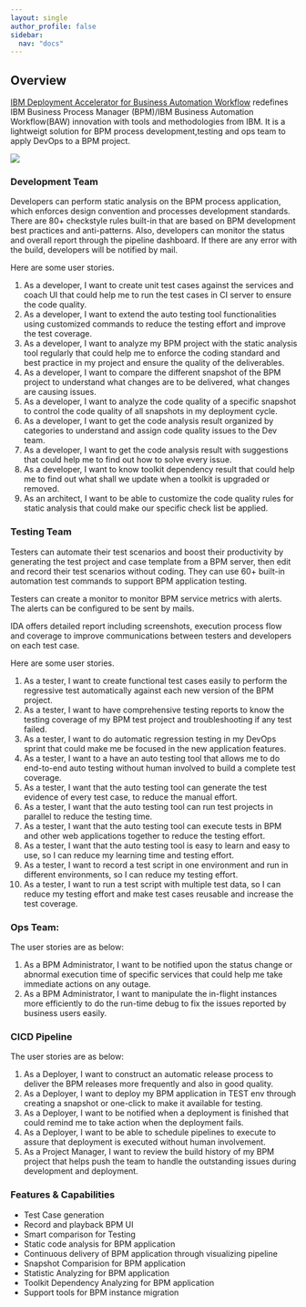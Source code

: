 ```yaml
---
layout: single
author_profile: false
sidebar:
  nav: "docs"
---
```


## Overview

[IBM Deployment Accelerator for Business Automation Workflow](https://www.youtube.com/playlist?list=PLvnkIpbV-59aKdOujdn30R7KRZ0qLd8Cg) redefines IBM Business Process Manager (BPM)/IBM Business Automation Workflow(BAW) innovation with tools and methodologies from IBM. It is a lightweigt solution for BPM process development,testing and ops team to apply DevOps to a BPM project.

  ![][ida-devops]   

### Development Team

Developers can perform static analysis on the BPM process application, which enforces design convention and processes development standards.  There are 80+ checkstyle rules built-in that are based on BPM development best practices and anti-patterns. Also, developers can monitor the status and overall report through the pipeline dashboard. If there are any error with the build, developers will be notified by mail.

Here are some user stories.

1. As a developer, I want to create unit test cases against the services and coach UI that could help me to run the test cases in CI server to ensure the code quality.
2. As a developer, I want to extend the auto testing tool functionalities using customized commands to reduce the testing effort and improve the test coverage.
3. As a developer, I want to analyze my BPM project with the static analysis tool regularly that could help me to enforce the coding standard and best practice in my project and ensure the quality of the deliverables.
4. As a developer, I want to compare the different snapshot of the BPM project to understand what changes are to be delivered, what changes are causing issues.
5. As a developer, I want to analyze the code quality of a specific snapshot to control the code quality of all snapshots in my deployment cycle.
6. As a developer, I want to get the code analysis result organized by categories to understand and assign code quality issues to the Dev team.
7. As a developer, I want to get the code analysis result with suggestions that could help me to find out how to solve every issue.
7. As a developer, I want to know toolkit dependency result that could help me to find out what shall we update when a toolkit is upgraded or removed.
8. As an architect, I want to be able to customize the code quality rules for static analysis that could make our specific check list be applied.

### Testing Team

Testers can automate their test scenarios and boost their productivity by generating the test project and case template from a BPM server, then edit and record their test scenarios without coding. They can use 60+ built-in automation test commands to support BPM application testing.

Testers can create a monitor to monitor BPM service metrics with alerts. The alerts can be configured to be sent by mails. 

IDA offers detailed report including screenshots, execution process flow and coverage to improve communications between testers and developers on each test case. 

Here are some user stories.

1.	As a tester, I want to create functional test cases easily to perform the regressive test automatically against each new version of the BPM project.
2.	As a tester, I want to have comprehensive testing reports to know the testing coverage of my BPM test project and troubleshooting if any test failed.
3.	As a tester, I want to do automatic regression testing in my DevOps sprint that could make me  be focused in the new application features.
4.	As a tester, I want to a have an auto testing tool that allows me to do end-to-end auto testing without human involved to build a complete test coverage.
5.	As a tester, I want that the auto testing tool can generate the test evidence of every test case, to reduce the manual effort.
6.	As a tester, I want that the auto testing tool can run test projects in parallel to reduce the testing time.
7.	As a tester, I want that the auto testing tool can execute tests in BPM and other web applications together to reduce the testing effort.
8.	As a tester, I want that the auto testing tool is easy to learn and easy to use, so I can reduce my learning time and testing effort.
9.	As a tester, I want to record a test script in one environment and run in different environments, so I can reduce my testing effort.
10.	As a tester, I want to run a test script with multiple test data, so I can reduce my testing effort and make test cases reusable and increase the test coverage.

### Ops Team:

The user stories are as below:

1.	As a BPM Administrator, I want to be notified upon the status change or abnormal execution time of specific services that could help me take immediate actions on any outage.
2.	As a BPM Administrator, I want to manipulate the in-flight instances more efficiently to do the run-time debug to fix the issues reported by business users easily.


### CICD Pipeline

The user stories are as below:

1.	As a Deployer, I want to construct an automatic release process to deliver the BPM releases more frequently and also in good quality.
2.	As a Deployer, I want to deploy my BPM application in TEST env through creating a snapshot or one-click to make it available for testing.
3.	As a Deployer, I want to be notified when a deployment is finished that could remind me to take action when the deployment fails.
4.	As a Deployer, I want to be able to schedule pipelines to execute to assure that deployment is executed without human involvement.
5.	As a Project Manager, I want to review the build history of my BPM project that helps push the team to handle the outstanding issues during development and deployment.

### Features & Capabilities
* Test Case generation
* Record and playback BPM UI
* Smart comparison for Testing
* Static code analysis for BPM application
* Continuous delivery of BPM application through visualizing pipeline
* Snapshot Comparision for BPM application
* Statistic Analyzing for BPM application
* Toolkit Dependency Analyzing for BPM application
* Support tools for BPM instance migration
  



[ida-devops]: ./images/install/ida-devops.png


